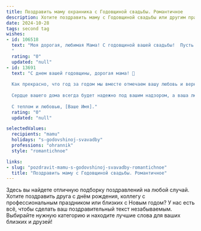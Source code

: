 ```yaml
---
title: Поздравить маму охранника с Годовщиной свадьбы. Романтичное
description: Хотите поздравить маму с Годовщиной свадьбы или другим праздником? Наш ИИ создаст незабываемое поздравление, а вы обязательно выделитесь среди других.  
date: 2024-10-28
tags: second tag
wishes:
- id: 106518
  text: "Моя дорогая, любимая Мама! С годовщиной вашей свадьбы!  Пусть ваша любовь, как крепкая крепость, которую охраняет самый надёжный охранник – твой любимый муж, остаётся незыблемой и непоколебимой сквозь года.  Пусть каждый прожитый вместе день наполняет ваши сердца счастьем, нежностью и  взаимным уважением. Желаю вам ещё долгих лет  счастливой совместной жизни, полной любви и романтики!
  "
  rating: "0"
  updated: "null"
- id: 13691
  text: "С днем вашей годовщины, дорогая мама! 🌹
  
  Как прекрасно, что год за годом мы вместе отмечаем вашу любовь и верность. Вы, как охранник, всегда оберегаете наш дом, а сегодня позвольте мне быть вашим защитником в этом романтическом празднике. Пусть ваш союз продолжает быть таким же крепким и непоколебимым, как ваша профессиональная ответственность.
  
  Сердце вашего дома всегда будет надежно под вашим надзором, а ваша любовь — это истинный ключ к счастью. Поздравляю с этим прекрасным днем и желаю вам много лет счастливой совместной жизни, полных любви, взаимопонимания и романтики.
  
  С теплом и любовью, [Ваше Имя]."
  rating: "0"
  updated: "null"

selectedValues:
  recipients: "mamu"
  holidays: "s-godovshinoj-svavadby"
  professions: "ohrannik"
  style: "romantichnoe"

links:
- slug: "pozdravit-mamu-s-godovshinoj-svavadby-romantichnoe"
  title: "Поздравить маму с Годовщиной свадьбы. Романтичное"
---
```


Здесь вы найдете отличную подборку поздравлений на любой случай.
Хотите поздравить друга с днём рождения, коллегу с профессиональным праздником или близких с Новым годом? У нас есть всё, чтобы сделать ваш поздравительный текст незабываемым. Выбирайте нужную категорию и находите лучшие слова для ваших близких и друзей!
